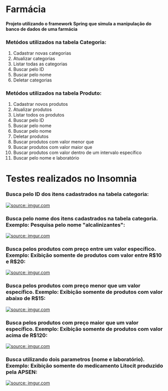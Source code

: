 # Farmácia
<h4>Projeto utilizando o framework Spring que simula a manipulação do banco de dados de uma farmácia</h4>

<h3>Metódos utilizados na tabela Categoria:</h3>

1. Cadastrar novas categorias
2. Atualizar categorias
3. Listar todas as categorias
4. Buscar pelo ID
5. Buscar pelo nome
6. Deletar categorias

<h3>Metódos utilizados na tabela Produto:</h3>

1. Cadastrar novos produtos
2. Atualizar produtos
3. Listar todos os produtos
4. Buscar pelo ID
5. Buscar pelo nome
6. Buscar pelo nome
7. Deletar produtos
8. Buscar produtos com valor menor que 
9. Buscar produtos com valor maior que 
10. Buscar produtos com valor dentro de um intervalo específico
11. Buscar pelo nome e laboratório


# Testes realizados no Insomnia

<h3>Busca pelo ID dos itens cadastrados na tabela categoria:</h3>
<a href="https://imgur.com/PsnGl8c"><img src="https://i.imgur.com/PsnGl8c.png" title="source: imgur.com" /></a>
<h3>Busca pelo nome dos itens cadastrados na tabela categoria. Exemplo: Pesquisa pelo nome "alcalinizantes":</h3>
<a href="https://imgur.com/nurY5vv"><img src="https://i.imgur.com/nurY5vv.png" title="source: imgur.com" /></a>
<h3>Busca pelos produtos com preço entre um valor específico. Exemplo: Exibição somente de produtos com valor entre R$10 e R$20:</h3>
<a href="https://imgur.com/1GnsVF5"><img src="https://i.imgur.com/1GnsVF5.png" title="source: imgur.com" /></a>
<h3>Busca pelos produtos com preço menor que um valor específico. Exemplo: Exibição somente de produtos com valor abaixo de R$15:</h3>
<a href="https://imgur.com/VRYXTnS"><img src="https://i.imgur.com/VRYXTnS.png" title="source: imgur.com" /></a>
<h3>Busca pelos produtos com preço maior que um valor específico. Exemplo: Exibição somente de produtos com valor acima de R$120:</h3>
<a href="https://imgur.com/xoVIEDA"><img src="https://i.imgur.com/xoVIEDA.png" title="source: imgur.com" /></a>
<h3>Busca utilizando dois parametros (nome e laboratório). Exemplo: Exibição somente do medicamento Litocit produzido pela APSEN:</h3>
<a href="https://imgur.com/OsYvfYB"><img src="https://i.imgur.com/OsYvfYB.png" title="source: imgur.com" /></a>




